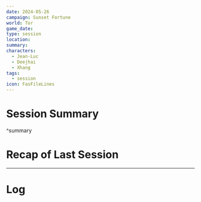 ```yaml
---
date: 2024-05-26
campaign: Sunset Fortune
world: Tor
game_date: 
type: session
location: 
summary: 
characters:
  - Jean-Luc
  - Deejhai
  - Xhang
tags:
  - session
icon: FasFileLines
---
```

# Session Summary

^summary
# Recap of Last Session

---
# Log
